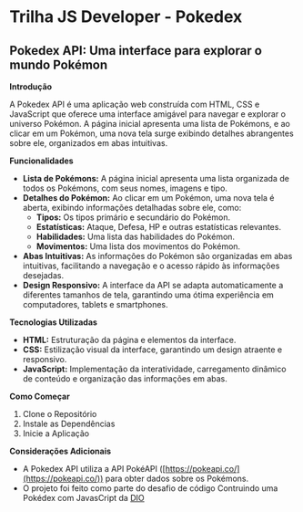 # Trilha JS Developer - Pokedex

## Pokedex API: Uma interface para explorar o mundo Pokémon

**Introdução**

A Pokedex API é uma aplicação web construída com HTML, CSS e JavaScript que oferece uma interface amigável para navegar e explorar o universo Pokémon. A página inicial apresenta uma lista de Pokémons, e ao clicar em um Pokémon, uma nova tela surge exibindo detalhes abrangentes sobre ele, organizados em abas intuitivas.

**Funcionalidades**

* **Lista de Pokémons:** A página inicial apresenta uma lista organizada de todos os Pokémons, com seus nomes, imagens e tipo.
* **Detalhes do Pokémon:** Ao clicar em um Pokémon, uma nova tela é aberta, exibindo informações detalhadas sobre ele, como:
    * **Tipos:** Os tipos primário e secundário do Pokémon.
    * **Estatísticas:** Ataque, Defesa, HP e outras estatísticas relevantes.
    * **Habilidades:** Uma lista das habilidades do Pokémon.
    * **Movimentos:** Uma lista dos movimentos do Pokémon.
* **Abas Intuitivas:** As informações do Pokémon são organizadas em abas intuitivas, facilitando a navegação e o acesso rápido às informações desejadas.
* **Design Responsivo:** A interface da API se adapta automaticamente a diferentes tamanhos de tela, garantindo uma ótima experiência em computadores, tablets e smartphones.

**Tecnologias Utilizadas**

* **HTML:** Estruturação da página e elementos da interface.
* **CSS:** Estilização visual da interface, garantindo um design atraente e responsivo.
* **JavaScript:** Implementação da interatividade, carregamento dinâmico de conteúdo e organização das informações em abas.

**Como Começar**

1. Clone o Repositório
2. Instale as Dependências
3. Inicie a Aplicação

**Considerações Adicionais**

* A Pokedex API utiliza a API PokéAPI ([https://pokeapi.co/](https://pokeapi.co/)) para obter dados sobre os Pokémons.
* O projeto foi feito como parte do desafio de código Contruindo uma Pokédex com JavasCript da [DIO](https://www.dio.me/)

